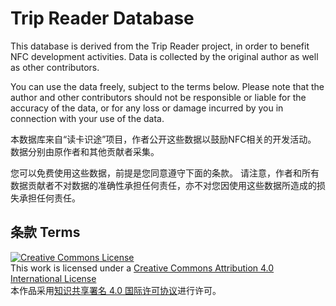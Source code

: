 # Trip Reader Database

This database is derived from the Trip Reader project, in order to benefit NFC development activities.
Data is collected by the original author as well as other contributors.

You can use the data freely, subject to the terms below.
Please note that the author and other contributors should not be responsible or liable for the accuracy of the data, or for any loss or damage incurred by you in connection with your use of the data.

本数据库来自“读卡识途”项目，作者公开这些数据以鼓励NFC相关的开发活动。
数据分别由原作者和其他贡献者采集。

您可以免费使用这些数据，前提是您同意遵守下面的条款。
请注意，作者和所有数据贡献者不对数据的准确性承担任何责任，亦不对您因使用这些数据所造成的损失承担任何责任。

## 条款 Terms

<a rel="license" href="http://creativecommons.org/licenses/by/4.0/"><img alt="Creative Commons License" style="border-width:0" src="https://i.creativecommons.org/l/by/4.0/88x31.png" /></a><br />This work is licensed under a <a rel="license" href="http://creativecommons.org/licenses/by/4.0/">Creative Commons Attribution 4.0 International License</a>
<br />本作品采用<a rel="license" href="http://creativecommons.org/licenses/by/4.0/">知识共享署名 4.0 国际许可协议</a>进行许可。

